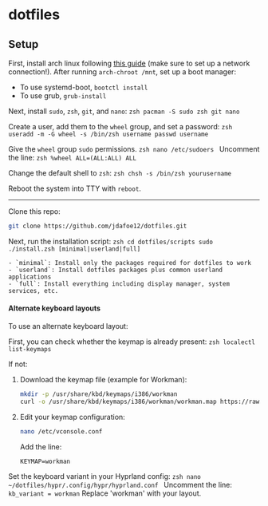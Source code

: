 # dotfiles

## Setup

First, install arch linux following [this guide](https://wiki.archlinux.org/title/Installation_guide) (make sure to set up a network connection!). After running `arch-chroot /mnt`, set up a boot manager:
- To use systemd-boot, `bootctl install`
- To use grub, `grub-install`

Next, install `sudo`, `zsh`, `git`, and `nano`:
    ```zsh
    pacman -S sudo zsh git nano
    ```

Create a user, add them to the `wheel` group, and set a password:
    ```zsh
    useradd -m -G wheel -s /bin/zsh username
    passwd username
    ```

Give the `wheel` group `sudo` permissions.
    ```zsh
    nano /etc/sudoers
    ```
    Uncomment the line:
    ```zsh
    %wheel ALL=(ALL:ALL) ALL
    ```

Change the default shell to `zsh`:
    ```zsh
    chsh -s /bin/zsh yourusername
    ```

Reboot the system into TTY with `reboot`.

---

Clone this repo:
```zsh 
git clone https://github.com/jdafoe12/dotfiles.git
```

Next, run the installation script:
    ```zsh
    cd dotfiles/scripts
    sudo ./install.zsh [minimal|userland|full]
    ```

    - `minimal`: Install only the packages required for dotfiles to work
    - `userland`: Install dotfiles packages plus common userland applications
    - `full`: Install everything including display manager, system services, etc.

#### Alternate keyboard layouts

To use an alternate keyboard layout:

First, you can check whether the keymap is already present:
    ```zsh
    localectl list-keymaps
    ```

If not:
1. Download the keymap file (example for Workman):
    ```zsh
    mkdir -p /usr/share/kbd/keymaps/i386/workman
    curl -o /usr/share/kbd/keymaps/i386/workman/workman.map https://raw.githubusercontent.com/workman-layout/Workman/refs/heads/master/linux_console/workman.iso15.kmap
    ```

2. Edit your keymap configuration:
    ```zsh
    nano /etc/vconsole.conf
    ```
    Add the line:
    ```
    KEYMAP=workman
    ```

Set the keyboard variant in your Hyprland config:
    ```zsh
    nano ~/dotfiles/hypr/.config/hypr/hyprland.conf
    ```
    Uncomment the line:
    ```
    kb_variant = workman
    ```
    Replace 'workman' with your layout.